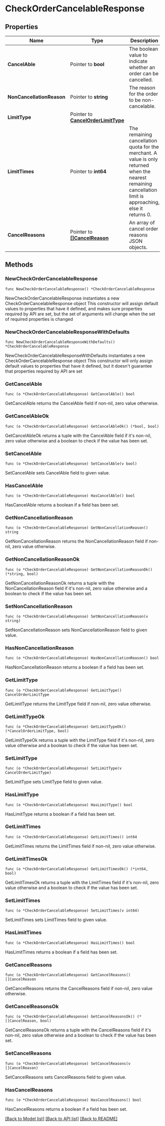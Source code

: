 # CheckOrderCancelableResponse

## Properties

Name | Type | Description | Notes
------------ | ------------- | ------------- | -------------
**CancelAble** | Pointer to **bool** | The boolean value to indicate whether an order can be cancelled. | [optional] 
**NonCancellationReason** | Pointer to **string** | The reason for the order to be non-cancelable. | [optional] 
**LimitType** | Pointer to [**CancelOrderLimitType**](CancelOrderLimitType.md) |  | [optional] 
**LimitTimes** | Pointer to **int64** | The remaining cancellation quota for the merchant. A value is only returned when the nearest remaining cancellation limit is approaching, else it returns 0. | [optional] 
**CancelReasons** | Pointer to [**[]CancelReason**](CancelReason.md) | An array of cancel order reasons JSON objects. | [optional] 

## Methods

### NewCheckOrderCancelableResponse

`func NewCheckOrderCancelableResponse() *CheckOrderCancelableResponse`

NewCheckOrderCancelableResponse instantiates a new CheckOrderCancelableResponse object
This constructor will assign default values to properties that have it defined,
and makes sure properties required by API are set, but the set of arguments
will change when the set of required properties is changed

### NewCheckOrderCancelableResponseWithDefaults

`func NewCheckOrderCancelableResponseWithDefaults() *CheckOrderCancelableResponse`

NewCheckOrderCancelableResponseWithDefaults instantiates a new CheckOrderCancelableResponse object
This constructor will only assign default values to properties that have it defined,
but it doesn't guarantee that properties required by API are set

### GetCancelAble

`func (o *CheckOrderCancelableResponse) GetCancelAble() bool`

GetCancelAble returns the CancelAble field if non-nil, zero value otherwise.

### GetCancelAbleOk

`func (o *CheckOrderCancelableResponse) GetCancelAbleOk() (*bool, bool)`

GetCancelAbleOk returns a tuple with the CancelAble field if it's non-nil, zero value otherwise
and a boolean to check if the value has been set.

### SetCancelAble

`func (o *CheckOrderCancelableResponse) SetCancelAble(v bool)`

SetCancelAble sets CancelAble field to given value.

### HasCancelAble

`func (o *CheckOrderCancelableResponse) HasCancelAble() bool`

HasCancelAble returns a boolean if a field has been set.

### GetNonCancellationReason

`func (o *CheckOrderCancelableResponse) GetNonCancellationReason() string`

GetNonCancellationReason returns the NonCancellationReason field if non-nil, zero value otherwise.

### GetNonCancellationReasonOk

`func (o *CheckOrderCancelableResponse) GetNonCancellationReasonOk() (*string, bool)`

GetNonCancellationReasonOk returns a tuple with the NonCancellationReason field if it's non-nil, zero value otherwise
and a boolean to check if the value has been set.

### SetNonCancellationReason

`func (o *CheckOrderCancelableResponse) SetNonCancellationReason(v string)`

SetNonCancellationReason sets NonCancellationReason field to given value.

### HasNonCancellationReason

`func (o *CheckOrderCancelableResponse) HasNonCancellationReason() bool`

HasNonCancellationReason returns a boolean if a field has been set.

### GetLimitType

`func (o *CheckOrderCancelableResponse) GetLimitType() CancelOrderLimitType`

GetLimitType returns the LimitType field if non-nil, zero value otherwise.

### GetLimitTypeOk

`func (o *CheckOrderCancelableResponse) GetLimitTypeOk() (*CancelOrderLimitType, bool)`

GetLimitTypeOk returns a tuple with the LimitType field if it's non-nil, zero value otherwise
and a boolean to check if the value has been set.

### SetLimitType

`func (o *CheckOrderCancelableResponse) SetLimitType(v CancelOrderLimitType)`

SetLimitType sets LimitType field to given value.

### HasLimitType

`func (o *CheckOrderCancelableResponse) HasLimitType() bool`

HasLimitType returns a boolean if a field has been set.

### GetLimitTimes

`func (o *CheckOrderCancelableResponse) GetLimitTimes() int64`

GetLimitTimes returns the LimitTimes field if non-nil, zero value otherwise.

### GetLimitTimesOk

`func (o *CheckOrderCancelableResponse) GetLimitTimesOk() (*int64, bool)`

GetLimitTimesOk returns a tuple with the LimitTimes field if it's non-nil, zero value otherwise
and a boolean to check if the value has been set.

### SetLimitTimes

`func (o *CheckOrderCancelableResponse) SetLimitTimes(v int64)`

SetLimitTimes sets LimitTimes field to given value.

### HasLimitTimes

`func (o *CheckOrderCancelableResponse) HasLimitTimes() bool`

HasLimitTimes returns a boolean if a field has been set.

### GetCancelReasons

`func (o *CheckOrderCancelableResponse) GetCancelReasons() []CancelReason`

GetCancelReasons returns the CancelReasons field if non-nil, zero value otherwise.

### GetCancelReasonsOk

`func (o *CheckOrderCancelableResponse) GetCancelReasonsOk() (*[]CancelReason, bool)`

GetCancelReasonsOk returns a tuple with the CancelReasons field if it's non-nil, zero value otherwise
and a boolean to check if the value has been set.

### SetCancelReasons

`func (o *CheckOrderCancelableResponse) SetCancelReasons(v []CancelReason)`

SetCancelReasons sets CancelReasons field to given value.

### HasCancelReasons

`func (o *CheckOrderCancelableResponse) HasCancelReasons() bool`

HasCancelReasons returns a boolean if a field has been set.


[[Back to Model list]](../README.md#documentation-for-models) [[Back to API list]](../README.md#documentation-for-api-endpoints) [[Back to README]](../README.md)


